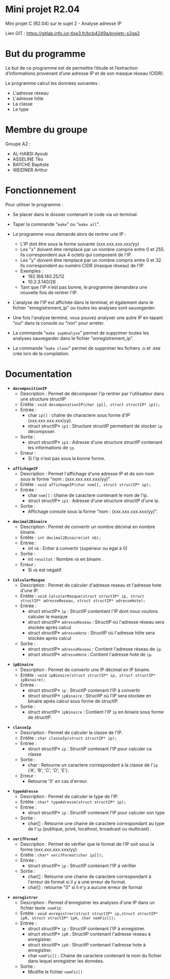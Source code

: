 # Mini projet R2.04

Mini projet C (R2.04) sur le sujet 2 - Analyse adresse IP 

Lien GIT : https://gitlab.info.iut-tlse3.fr/bcb4249a/projetc-s2ga2

# But du programme

 Le but de ce programme est de permettre l’étude et l’extraction d’informations 
 provenant d’une adresse IP et de son masque réseau (CIDR).
 
 Le programme calcul les données suivantes : 
  - L'adresse réseau
  - L'adresse hôte
  - La classe 
  - Le type


# Membre du groupe
Groupe A2 :
 - AL-HABSI Ayoub
 - ASSELINE Téo
 - BAYCHE Baptiste
 - WEIDNER Arthur

 # Fonctionnement 

Pour utiliser le programme : 
  - Se placer dans le dossier contenant le code via un terminal.
  - Taper la commande "`make`" ou "`make all`".
  - Le programme vous demande alors de rentrer une IP :  
    - L'IP doit être sous la forme suivante (xxx.xxx.xxx.xxx/yy)
    - Les "x" doivent être remplacé par un nombre compris entre 0 et 255.
      Ils correspondent aux 4 octets qui composent de l'IP.
    - Les  "y" doivent être remplacé par un nombre compris entre 0 et 32.
      Ils correspondent au numéro CIDR (masque réseau) de l'IP.
    - Exemples : 
        - 192.168.140.25/12
        - 10.2.3.140/28
    - Tant que l'IP n'est pas bonne, le programme demandera une nouvelle fois 
      de rentrer l'IP.
  - L'analyse de l'IP est affichée dans le terminal, et également dans le fichier "enregistrement_ip" ou toutes les analyses sont sauvegarder.
  - Une fois l'analyse terminé, vous pouvez analyser une autre IP en tapant "oui" dans la console ou "non" pour arreter.

  - La commande "`make supAnalyse`" permet de supprimer toutes les analyses sauvegarder dans le fichier "enregistrement_ip".
  - La commande "`make clean`" permet de supprimer les fichiers .o et .exe crée lors de la compilation.      

  # Documentation 


  - **`decompositionIP`**
    - Description : Permet de décomposer l'ip rentrer par l'utilisateur dans une structure structIP
    - Entête : `void decomposationIP(char ip[], struct structIP* ip1);`
    - Entrée :             
      - char `ip[]` : chaîne de charactere sous forme d'IP (xxx.xxx.xxx.xxx/yy).
      - struct structIP* `ip1` : Structure structIP permettant de stocker `ip` décomposer.
    - Sortie : 
      - struct structIP* `ip1` : Adresse d'une structure structIP contenant les informations de `ip`.
    - Erreur : 
       - Si l'ip n'est pas sous la bonne forme.
>
>

  - **`affichageIP`**
    - Description : Permet l'affichage d'une adresse IP et de son nom sous le forme "nom : (xxx.xxx.xxx.xxx/yy)". 
    - Entête : `void affichageIP(char nom[], struct structIP* ip);`
    - Entrée :             
      - char `nom[]` : chaine de caractere contenant le nom de l'ip.
      - struct structIP* `ip1` : Adresse d'une structure structIP d'une ip.
    - Sortie : 
      - Affichage console sous la forme "nom : (xxx.xxx.xxx.xxx/yy)".

>
>

  - **`decimal2Binaire`**
    - Description : Permet de convertir un nombre décimal en nombre binaire.
    - Entête : `int decimal2Binaire(int nb);`
    - Entrée :             
      - int `nb` : Entier à convertir (supérieur ou égal à 0)
    - Sortie : 
      - int `resultat` : Nombre `nb` en binaire .
    - Erreur : 
      - Si `nb` est négatif.

>
>

  - **`CalculerMasque`**
    - Description :  Permet de calculer d'adresse reseau et l'adresse hote d'une IP.
    - Entête : `void CalculerMasque(struct structIP* ip, struct structIP* adresseReseau, struct structIP* adresseHote);`
    - Entrée :             
      - struct structIP* `ip` : StructIP contentant l'IP dont nous voulons calculer le masque
      - struct structIP* `adresseReseau` : StructIP où l'adresse réseau sera stockée après calcul
      - struct structIP* `adresseHote` : StructIP où l'adresse hôte sera stockée après calcul
    - Sortie : 
      - struct structIP* `adresseReseau` : Contient l'adresse réseau de `ip`.
      - struct structIP* `adresseHote` : Contient l'adresse hote de `ip`.
>
>

  - **`ipBinaire`**
    - Description : Permet de convertir une IP décimal en IP binaire.
    - Entête : `void ipBinaire(struct structIP* ip, struct structIP* ipBinaire);`
    - Entrée :             
      - struct structIP* `ip` : StructIP contenant l'IP à convertir
      - struct structIP* `ipBinaire` : StructIP où l'IP sera stockée en binaire après calcul sous forme de structIP.
    - Sortie : 
      - struct structIP* `ipBinaire` : Contient l'IP `ip` en binaire sous forme de structIP.

>
>

  - **`classeIp`**
    - Description : Permet de calculer la classe de l'IP.
    - Entête : `char classeIp(struct structIP* ip);`
    - Entrée :             
      - struct structIP* `ip` : StructIP contenant l'IP pour calculer ca classe
    - Sortie : 
      - char : Retourne un caractere correspondant à la classe de l'`ip` ('A', 'B', 'C', 'D', 'E').
    - Erreur : 
      - Retourne '0' en cas d'erreur.

>
>

  - **`typeAdresse`**
    - Description : Permet de calculer le type de l'IP.
    - Entête : `char* typeAdresse(struct structIP* ip);`
    - Entrée :             
      - struct structIP* `ip` : StructIP contenant l'IP pour calculer son type
    - Sortie : 
      - char[] : Retourne une chaine de caractere correspondant au type de l'`ip` (publique, privé, localhost, broadcast ou multicast) .
     
>
>

  - **`verifFormat`**
    - Description : Permet de vérifier que le format de l'IP soit sous la forme (xxx.xxx.xxx.xxx/yy)
    - Entête : `char* verifFormat(char ip[]);`
    - Entrée :             
      - struct structIP* `ip` : StructIP contenant l'IP à vérifier
    - Sortie : 
      - char[] : Retourne une chaine de caractere correspondant à l'erreur de format si il y a une erreur de format.
      - char[] : retourne "0" si il n'y a aucune erreur de format
>
>

  - **`enregistrer`**
    - Description : Permet d'enregistrer les analyses d'une IP dans un fichier texte` nomFi`c
    - Entête : `void enregistrer(struct structIP* ip,struct structIP* ipR, struct structIP* ipH, char nomFic[]);`
    - Entrée :             
      - struct structIP* `ip` : StructIP contenant l'IP à enregistrer.
      - struct structIP* `ipR` : StructIP contenant l'adresse reseau à enregistrer.
      - struct structIP* `ipH` : StructIP contenant l'adresse hote à enregistrer.
      - char `nomFic[]` : Chaine de caractere contenant le nom du fichier dans lequel enregistrer les données.
    - Sortie : 
      - Modifie le fichier `nomFic[]`
         





  


